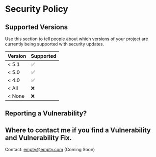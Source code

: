 # Security Policy

## Supported Versions

Use this section to tell people about which versions of your project are
currently being supported with security updates.

| Version | Supported          |
| ------- | ------------------ |
| < 5.1   | :white_check_mark: |
| < 5.0   | :white_check_mark: |
| < 4.0   | :white_check_mark: |
| < All   | :x:                |
| < None  | :x:                |


## Reporting a Vulnerability?

## Where to contact me if you find a Vulnerability and Vulnerability Fix.

Contact: empty@empty.com (Coming Soon)

